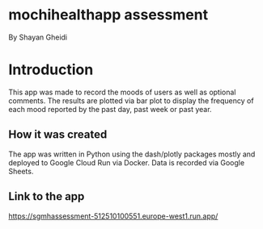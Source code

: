 # mochihealthapp assessment

By Shayan Gheidi

# Introduction

This app was made to record the moods of users as well as optional comments. The results are plotted via bar plot to display the frequency of each mood reported by the past day, past week or past year.

## How it was created

The app was written in Python using the dash/plotly packages mostly and deployed to Google Cloud Run via Docker. Data is recorded via Google Sheets.

## Link to the app

https://sgmhassessment-512510100551.europe-west1.run.app/

